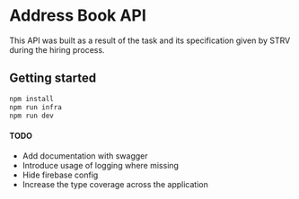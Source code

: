 # Address Book API

This API was built as a result of the task and its specification given by STRV during the hiring process.

## Getting started

```sh
npm install
npm run infra
npm run dev
```

#### TODO
- Add documentation with swagger
- Introduce usage of logging where missing
- Hide firebase config
- Increase the type coverage across the application

